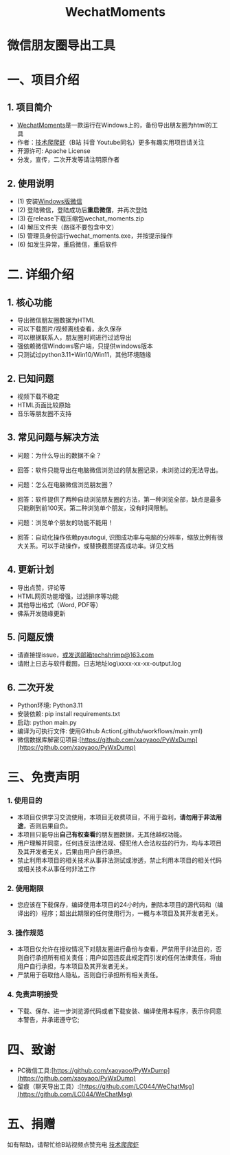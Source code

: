 # <center>WechatMoments</center>

# 微信朋友圈导出工具

# 一、项目介绍

## 1. 项目简介

* [WechatMoments](https://github.com/tech-shrimp/WechatMoments)是一款运行在Windows上的，备份导出朋友圈为html的工具
* 作者：[技术爬爬虾](https://space.bilibili.com/316183842)（B站 抖音 Youtube同名）更多有趣实用项目请关注
* 开源许可: Apache License
* 分发，宣传，二次开发等请注明原作者

## 2. 使用说明

* (1) 安装[Windows版微信](https://pc.weixin.qq.com/)
* (2) 登陆微信，登陆成功后**重启微信**，并再次登陆
* (3) 在release下载压缩包wechat_moments.zip 
* (4) 解压文件夹（路径不要包含中文）
* (5) 管理员身份运行wechat_moments.exe，并按提示操作
* (6) 如发生异常，重启微信，重启软件

# 二. 详细介绍

## 1. 核心功能

* 导出微信朋友圈数据为HTML
* 可以下载图片/视频离线查看，永久保存
* 可以根据联系人，朋友圈时间进行过滤导出
* 强依赖微信Windows客户端，只提供windows版本
* 只测试过python3.11+Win10/Win11，其他环境随缘

## 2. 已知问题

* 视频下载不稳定
* HTML页面比较原始
* 音乐等朋友圈不支持

## 3. 常见问题与解决方法
*  问题：为什么导出的数据不全？
*  回答：软件只能导出在电脑微信浏览过的朋友圈记录，未浏览过的无法导出。

*  问题：怎么在电脑微信浏览朋友圈？
*  回答：软件提供了两种自动浏览朋友圈的方法，第一种浏览全部，缺点是最多只能刷到前100天。第二种浏览单个朋友，没有时间限制。

*  问题：浏览单个朋友的功能不能用！
*  回答：自动化操作依赖pyautogui, 识图成功率与电脑的分辨率，缩放比例有很大关系。可以手动操作，或替换截图提高成功率。详见文档
  

## 4. 更新计划

*  导出点赞，评论等
*  HTML网页功能增强，过滤排序等功能
*  其他导出格式（Word, PDF等）
*  佛系开发随缘更新

## 5. 问题反馈

*  请直接提issue，或发送邮箱techshrimp@163.com
*  请附上日志与软件截图，日志地址log\xxxx-xx-xx-output.log

## 6. 二次开发

*  Python环境: Python3.11
*  安装依赖: pip install requirements.txt
*  启动: python main.py
*  编译为可执行文件: 使用Github Action(.github/workflows/main.yml)
*  微信数据库解密见项目:[https://github.com/xaoyaoo/PyWxDump](https://github.com/xaoyaoo/PyWxDump)


# 三、免责声明

### 1. 使用目的

* 本项目仅供学习交流使用，本项目无收费项目，不用于盈利，**请勿用于非法用途**，否则后果自负。
* 本项目只能导出**自己有权查看**的朋友圈数据，无其他越权功能。
* 用户理解并同意，任何违反法律法规、侵犯他人合法权益的行为，均与本项目及其开发者无关，后果由用户自行承担。
* 禁止利用本项目的相关技术从事非法测试或渗透，禁止利用本项目的相关代码或相关技术从事任何非法工作

### 2. 使用期限

* 您应该在下载保存，编译使用本项目的24小时内，删除本项目的源代码和（编译出的）程序；超出此期限的任何使用行为，一概与本项目及其开发者无关。

### 3. 操作规范

* 本项目仅允许在授权情况下对朋友圈进行备份与查看，严禁用于非法目的，否则自行承担所有相关责任；用户如因违反此规定而引发的任何法律责任，将由用户自行承担，与本项目及其开发者无关。
* 严禁用于窃取他人隐私，否则自行承担所有相关责任。

### 4. 免责声明接受

* 下载、保存、进一步浏览源代码或者下载安装、编译使用本程序，表示你同意本警告，并承诺遵守它;

# 四、致谢

* PC微信工具:[https://github.com/xaoyaoo/PyWxDump](https://github.com/xaoyaoo/PyWxDump)
* 留痕（聊天导出工具）:[https://github.com/LC044/WeChatMsg](https://github.com/LC044/WeChatMsg)

# 五、捐赠

如有帮助，请帮忙给B站视频点赞充电
[技术爬爬虾](https://space.bilibili.com/316183842)